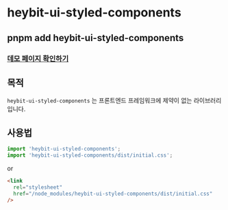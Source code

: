 # heybit-ui-styled-components

## pnpm add heybit-ui-styled-components

### [데모 페이지 확인하기](https://uprise-fin.github.io/heybit-ui-styled-components/)

## 목적

`heybit-ui-styled-components` 는 프론트엔드 프레임워크에 제약이 없는 라이브러리입니다.

## 사용법

```javascript
import 'heybit-ui-styled-components';
import 'heybit-ui-styled-components/dist/initial.css';
```

or

```html
<link
  rel="stylesheet"
  href="/node_modules/heybit-ui-styled-components/dist/initial.css"
/>
```
